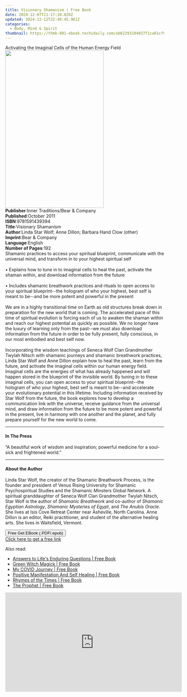 ```yaml
---
title: Visionary Shamanism | Free Book
date: 2024-12-07T21:17:10.826Z
updated: 2024-12-12T22:48:45.961Z
categories:
  - Body, Mind & Spirit
thumbnail: https://thmb-001-ebook.techidaily.com/ab62293104037f1ca01cf66df7828c97f19165c6233fc36953e4a66728cd1692.jpg
---
```

<main id="book-container">
  <div class="flex flex-col">
    <div class="book-brief flex-1 py-6 px-4 sm:p-6 md:py-10 md:px-8">
      <!-- brief-->
      <div class="book-brief-main">
        Activating the Imaginal Cells of the Human Energy Field
      </div>
    </div>
    <div
      class="book-meta-info flex-1 grid gap-4 col-start-1 col-end-3 row-start-1 sm:mb-6 sm:grid-cols-4 lg:gap-6 lg:col-start-2 lg:row-end-6 lg:row-span-6 lg:mb-0"
    >
      <div
        class="book-meta-info-left place-content-center mt-4 p-4 text-sm leading-6 col-start-2 col-span-2 dark:text-slate-400"
      >
        <img
          class="w-full h-500 object-cover rounded-lg sm:h-255 sm:col-span-2 lg:col-span-full"
          src="https://img-001-ebook.techidaily.com/2ed44e15da69dc934a08ae471c3b844fca153700804ac9331879f32bb7c055f4.jpg"
          alt=""
          width="312"
          height="500"
        />
      </div>
      <div
        class="book-meta-info-right mt-2 col-start-1 row-start-2 col-span-3 self-center"
      >
        <!-- meta data  -->
        <div class="flex flex-col px-4 md:px-8">
          <div class="flex-1">
            <strong>Publisher</strong>:<span class="px-2"
              >Inner Traditions/Bear &amp; Company</span
            >
          </div>
          <div class="flex-1">
            <strong>Published</strong>:<span class="px-2">October 2011</span>
          </div>
          <div class="flex-1">
            <strong>ISBN</strong>:<span class="px-2">9781591439394</span>
          </div>
          <div class="flex-1">
            <strong>Title</strong>:<span class="px-2">Visionary Shamanism</span>
          </div>
          <div class="flex-1">
            <strong>Author</strong>:<span class="px-2"
              >Linda Star Wolf; Anne Dillon; Barbara Hand Clow (other)</span
            >
          </div>
          <div class="flex-1">
            <strong>Imprint</strong>:<span class="px-2"
              >Bear &amp; Company</span
            >
          </div>
          <div class="flex-1">
            <strong>Language</strong>:<span class="px-2">English</span>
          </div>
          <div class="flex-1">
            <strong>Number of Pages</strong>:<span class="px-2">192</span>
          </div>
        </div>
      </div>
    </div>
    <div class="book-description flex-1 py-6 px-4 sm:p-6 md:py-10 md:px-8">
      <div class="book-description-main">
        <div accordion-content="" id="description">
          Shamanic practices to access your spiritual blueprint, communicate
          with the universal mind, and transform in to your highest spiritual
          self <br />
          <br />• Explains how to tune in to imaginal cells to heal the past,
          activate the shaman within, and download information from the future
          <br />
          <br />• Includes shamanic breathwork practices and rituals to open
          access to your spiritual blueprint--the hologram of who your highest,
          best self is meant to be--and be more potent and powerful in the
          present <br />
          <br />We are in a highly transitional time on Earth as old structures
          break down in preparation for the new world that is coming. The
          accelerated pace of this time of spiritual evolution is forcing each
          of us to awaken the shaman within and reach our highest potential as
          quickly as possible. We no longer have the luxury of learning only
          from the past--we must also download information from the future in
          order to be fully present, fully conscious, in our most embodied and
          best self now. <br />
          <br />Incorporating the wisdom teachings of Seneca Wolf Clan
          Grandmother Twylah Nitsch with shamanic journeys and shamanic
          breathwork practices, Linda Star Wolf and Anne Dillon explain how to
          heal the past, learn from the future, and activate the imaginal cells
          within our human energy field. Imaginal cells are the energies of what
          has already happened and will happen stored in the blueprint of the
          invisible world. By tuning in to these imaginal cells, you can open
          access to your spiritual blueprint--the hologram of who your highest,
          best self is meant to be--and accelerate your evolutionary potential
          in this lifetime. Including information received by Star Wolf from the
          future, the book explores how to develop a communication link with the
          universe, receive guidance from the universal mind, and draw
          information from the future to be more potent and powerful in the
          present, live in harmony with one another and the planet, and fully
          prepare yourself for the new world to come.
        </div>
        <div class="accordion-fader"></div>
      </div>
    </div>
    <div class="book-excerpts flex-1 py-6 px-4 sm:p-6 md:py-10 md:px-8">
      <!-- excerpts-->
      <div class="book-excerpts-main">
        <hr />
        <h4 class="placeholder placeholder-heading">
          <span>In The Press</span>
        </h4>
        <p>
          “A beautiful work of wisdom and inspiration; powerful medicine for a
          soul-sick and frightened world.”
        </p>
      </div>
    </div>
    <div class="book-about-author flex-1 py-6 px-4 sm:p-6 md:py-10 md:px-8">
      <!-- about author-->
      <div class="book-main-author-main">
        <hr />
        <h4 class="placeholder placeholder-heading">
          <span>About the Author</span>
        </h4>
        <p>
          Linda Star Wolf, the creator of the Shamanic Breathwork Process, is
          the founder and president of Venus Rising University for Shamanic
          Psychospiritual Studies and the Shamanic Minsters Global Network. A
          spiritual granddaughter of Seneca Wolf Clan Grandmother Twylah Nitsch,
          Star Wolf is the author of <i>Shamanic Breathwork</i> and co-author of
          <i>Shamanic Egyptian Astrology</i>,
          <i>Shamanic Mysteries of Egypt</i>, and <i>The Anubis Oracle</i>. She
          lives at Isis Cove Retreat Center near Asheville, North Carolina. Anne
          Dillon is an editor, Reiki practitioner, and student of the
          alternative healing arts. She lives in Waitsfield, Vermont.
        </p>
      </div>
    </div>
    <div class="book-free-get flex-1 py-6 px-4 sm:p-6 md:py-10 md:px-8">
      <button
        id="btn-free-get"
        class="bg-blue-500 hover:bg-blue-700 text-white font-bold py-2 px-4 rounded"
      >
        Free Get EBook (.PDF/.epub)
      </button>
      <div id="countdown-display" class="px-2 text-lg mt-2"></div>
      <a
        id="free-link"
        class="hidden bg-blue-500 hover:bg-blue-700 text-white font-bold py-2 px-4 rounded"
        href="https://www.ebooks.com/en-us/book/95782320/visionary-shamanism/linda-star-wolf/"
        target="_blank"
        >Click here to get a free link</a
      >
    </div>
    <script>
      let countdownTime = 0;
      let countdownInterval = null;
      document
        .getElementById('btn-free-get')
        .addEventListener('click', startCountdown);
      function startCountdown() {
        countdownTime = new Date().getTime() + 60000 * 3;
        countdownInterval = setInterval(updateCountdown, 1000);
        document.getElementById('btn-free-get').disabled = true;
        document
          .getElementById('btn-free-get')
          .classList.add('bg-gray-500', 'cursor-not-allowed');
      }
      function updateCountdown() {
        let currentTime = new Date().getTime();
        let timeLeft = countdownTime - currentTime;
        let secondsLeft = Math.floor(timeLeft / 1000);
        document.getElementById('countdown-display').innerHTML =
          `Remaining time: ${secondsLeft} seconds.`;
        if (secondsLeft <= 0) {
          clearInterval(countdownInterval);
          document.getElementById('btn-free-get').classList.add('hidden');
          document.getElementById('free-link').classList.remove('hidden');
          document.getElementById('countdown-display').innerHTML = '';
        }
      }
    </script>
  </div>
</main>

<ins class="adsbygoogle"
      style="display:block"
      data-ad-client="ca-pub-7571918770474297"
      data-ad-slot="8358498916"
      data-ad-format="auto"
      data-full-width-responsive="true"></ins>
    

<span class="atpl-alsoreadstyle">Also read:</span>
<div><ul>
<li><a href="https://novels-ebooks.techidaily.com/210377647-9780980211146-answers-to-lifes-enduring-questions/"><u>Answers to Life's Enduring Questions | Free Book</u></a></li>
<li><a href="https://novels-ebooks.techidaily.com/210377769-9781589239869-green-witch-magick/"><u>Green Witch Magick | Free Book</u></a></li>
<li><a href="https://novels-ebooks.techidaily.com/210377832-9781638745068-my-covid-journey/"><u>My COVID Journey | Free Book</u></a></li>
<li><a href="https://novels-ebooks.techidaily.com/210377814-9781098091583-positive-manifestation-and-self-healing/"><u>Positive Manifestation And Self Healing | Free Book</u></a></li>
<li><a href="https://novels-ebooks.techidaily.com/210377810-9781098087289-rhymes-of-the-times/"><u>Rhymes of the Times | Free Book</u></a></li>
<li><a href="https://novels-ebooks.techidaily.com/210377736-9781396320378-the-prophet/"><u>The Prophet | Free Book</u></a></li>
</ul></div>

<!-- affiliate ads begin -->
<iframe width="560" height="315" src="https://www.youtube.com/embed/h5uImbOWmTg?si=z4kP-R0QbXbBAJTa" title="YouTube video player" frameborder="0" allow="accelerometer; autoplay; clipboard-write; encrypted-media; gyroscope; picture-in-picture; web-share" referrerpolicy="strict-origin-when-cross-origin" allowfullscreen></iframe>
<!-- affiliate ads end -->


